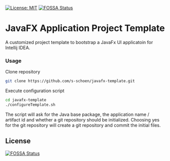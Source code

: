 [![License: MIT](https://img.shields.io/badge/License-MIT-yellow.svg)](https://opensource.org/licenses/MIT)
[![FOSSA Status](https://app.fossa.io/api/projects/git%2Bgithub.com%2Fs-schoen%2Fjavafx-template.svg?type=shield)](https://app.fossa.io/projects/git%2Bgithub.com%2Fs-schoen%2Fjavafx-template?ref=badge_shield)

# JavaFX Application Project Template
A customized project template to bootstrap a JavaFx UI applicatoin for Intellij IDEA. 

### Usage
Clone repository  
```bash
git clone https://github.com/s-schoen/javafx-template.git
```

Execute configuration script  
```bash
cd javafx-template
./configureTemplate.sh
```

The script will ask for the Java base package, the application name / artifact id and whether a git repository should be initialized.
Choosing yes for the git repository will create a git repository and commit the initial files. 


## License
[![FOSSA Status](https://app.fossa.io/api/projects/git%2Bgithub.com%2Fs-schoen%2Fjavafx-template.svg?type=large)](https://app.fossa.io/projects/git%2Bgithub.com%2Fs-schoen%2Fjavafx-template?ref=badge_large)